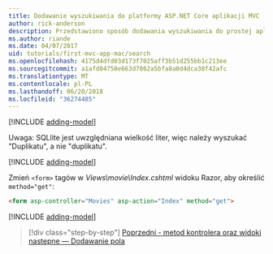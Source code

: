 ```yaml
---
title: Dodawanie wyszukiwania do platformy ASP.NET Core aplikacji MVC
author: rick-anderson
description: Przedstawiono sposób dodawania wyszukiwania do prostej aplikacji platformy ASP.NET Core MVC
ms.author: riande
ms.date: 04/07/2017
uid: tutorials/first-mvc-app-mac/search
ms.openlocfilehash: 4175d4dfd03d173f7025aff3b51d255bb1c213ee
ms.sourcegitcommit: a1afd04758e663d7062a5bfa8a0d4dca38f42afc
ms.translationtype: MT
ms.contentlocale: pl-PL
ms.lasthandoff: 06/20/2018
ms.locfileid: "36274485"
---
```

[!INCLUDE [adding-model](../../includes/mvc-intro/search1.md)]

Uwaga: SQLlite jest uwzględniana wielkość liter, więc należy wyszukać "Duplikatu", a nie "duplikatu".

[!INCLUDE [adding-model](../../includes/mvc-intro/search2.md)]

Zmień `<form>` tagów w *Views\movie\Index.cshtml* widoku Razor, aby określić `method="get"`:

```html
<form asp-controller="Movies" asp-action="Index" method="get">
```

[!INCLUDE [adding-model](../../includes/mvc-intro/search3.md)]

> [!div class="step-by-step"]
> [Poprzedni - metod kontrolera oraz widoki](controller-methods-views.md)
> [następne — Dodawanie pola](new-field.md)
